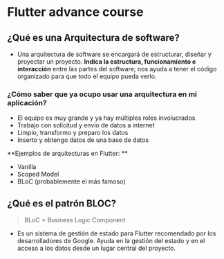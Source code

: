 # Flutter advance course

## ¿Qué es una Arquitectura de software?

- Una arquitectura de software se encargará de estructurar, diseñar y proyectar un proyecto. 
**Indica la estructura, funcionamiento e interacción** entre las partes del software; nos ayuda
a tener el código organizado para que todo el equipo pueda verlo. 

### ¿Cómo saber que ya ocupo usar una arquitectura en mi aplicación? 
- El equipo es muy grande y ya hay múltiples roles involucrados
- Trabajo con solicitud y envío de datos a internet
- Limpio, transformo y preparo los datos
- Inserto y obtengo datos de una base de datos

**Ejemplos de arquitecturas en Flutter: **
- Vanilla
- Scoped Model
- BLoC (probablemente el más famoso)

## ¿Qué es el patrón BLOC? 
> BLoC = Business Logic Component
- Es un sistema de gestión de estado para Flutter recomendado por los desarrolladores de Google. 
Ayuda en la gestión del estado y en el acceso a los datos desde un lugar central del proyecto. 

